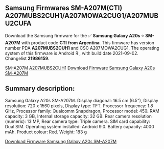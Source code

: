 <h2>Samsung Firmwares SM-A207M(CTI) A207MUBS2CUH1/A207MOWA2CUG1/A207MUBU2CUFA</h2>
Download the Samsung firmware for the ✅ <strong>Samsung Galaxy A20s </strong> ⭐ <strong>SM-A207M</strong> with product code <strong>CTI</strong> <strong> from Argentina</strong>. This firmware has version number PDA <strong>A207MUBS2CUH1</strong> and CSC A207MOWA2CUG1. The operating system of this firmware is Android R , with build date 2021-09-02. Changelist <strong>21986159</strong>.


[SM-A207M](https://samfirm.shop/samsung/model/SM-A207M)
[A207MUBS2CUH1](https://samfirm.shop/samsung/pda/A207MUBS2CUH1)
[Download Firmware Samsung Galaxy A20s SM-A207M](https://samfirm.shop/samsung/firmware/453697)
<h2>Summary description:</h2>
<p>Samsung Galaxy A20s SM-A207M. Display diagonal: 16.5 cm (6.5"), Display resolution: 720 x 1560 pixels, Display type: TFT. Processor frequency: 1.8 GHz, Processor family: Qualcomm Snapdragon, Processor model: 450. RAM capacity: 3 GB, Internal storage capacity: 32 GB. Rear camera resolution (numeric): 13 MP, Rear camera type: Triple camera. SIM card capability: Dual SIM. Operating system installed: Android 9.0. Battery capacity: 4000 mAh. Product colour: Red. Weight: 183 g</p>


[Download Firmware Samsung Galaxy A20s SM-A207M](https://samfirm.shop/samsung/firmware/453697)
